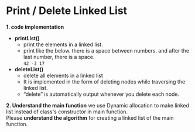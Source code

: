 # Print / Delete Linked List

**1. code implementation**
- **printList()**
  - print the elements in a linked list.
  - print like the below. there is a space between numbers. and after the last number, there is a space.  
  ```42 -3 17```
- **deleteList()**
  - delete all elements in a linked list
  - It is implemented in the form of deleting nodes while traversing the linked list.
  - “delete” is automatically output whenever you delete each node.

**2. Understand the main function**
we use Dynamic allocation to make linked list instead of class's constructor in main function.  
Please **understand the algorithm** for creating a linked list of the main function.
